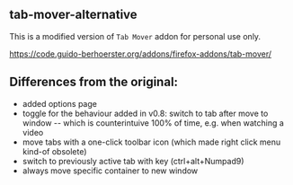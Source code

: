 ## tab-mover-alternative
This is a modified version of `Tab Mover` addon for personal use only.

https://code.guido-berhoerster.org/addons/firefox-addons/tab-mover/


## Differences from the original:
- added options page
- toggle for the behaviour added in v0.8: switch to tab after move to window -- which is counterintuive 100% of time, e.g. when watching a video
- move tabs with a one-click toolbar icon (which made right click menu kind-of obsolete)
- switch to previously active tab with key (ctrl+alt+Numpad9)
- always move specific container to new window